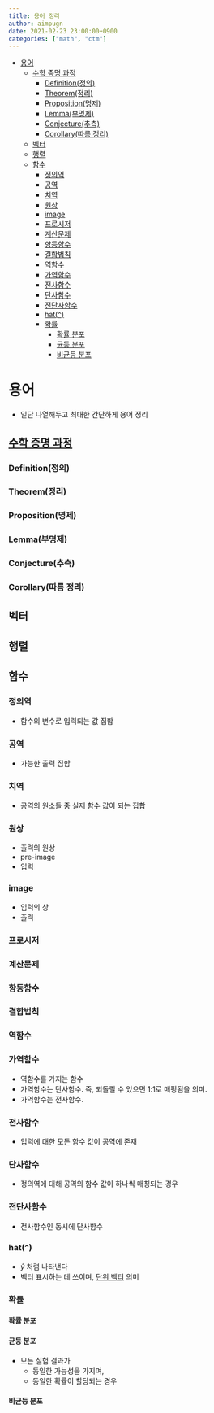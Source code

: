 ```yaml
---
title: 용어 정리
author: aimpugn
date: 2021-02-23 23:00:00+0900
categories: ["math", "ctm"]
---
```


- [용어](#용어)
  - [수학 증명 과정](#수학-증명-과정)
    - [Definition(정의)](#definition정의)
    - [Theorem(정리)](#theorem정리)
    - [Proposition(명제)](#proposition명제)
    - [Lemma(부명제)](#lemma부명제)
    - [Conjecture(추측)](#conjecture추측)
    - [Corollary(따름 정리)](#corollary따름-정리)
  - [벡터](#벡터)
  - [행렬](#행렬)
  - [함수](#함수)
    - [정의역](#정의역)
    - [공역](#공역)
    - [치역](#치역)
    - [원상](#원상)
    - [image](#image)
    - [프로시저](#프로시저)
    - [계산문제](#계산문제)
    - [항등함수](#항등함수)
    - [결합법칙](#결합법칙)
    - [역함수](#역함수)
    - [가역함수](#가역함수)
    - [전사함수](#전사함수)
    - [단사함수](#단사함수)
    - [전단사함수](#전단사함수)
    - [hat(`^`)](#hat)
    - [확률](#확률)
      - [확률 분포](#확률-분포)
      - [균등 분포](#균등-분포)
      - [비균등 분포](#비균등-분포)

# 용어

- 일단 나열해두고 최대한 간단하게 용어 정리

## [수학 증명 과정](https://blog.naver.com/sw4r/221004492357)

### Definition(정의)

### Theorem(정리)

### Proposition(명제)

### Lemma(부명제)

### Conjecture(추측)

### Corollary(따름 정리)

## 벡터

## 행렬

## 함수

### 정의역

- 함수의 변수로 입력되는 값 집합

### 공역

- 가능한 출력 집합

### 치역

- 공역의 원소들 중 실제 함수 값이 되는 집합

### 원상

- 출력의 원상
- pre-image
- 입력

### image

- 입력의 상
- 출력

### 프로시저

### 계산문제

### 항등함수

### 결합법칙

### 역함수

### 가역함수

- 역함수를 가지는 함수
- 가역함수는 단사함수. 즉, 되돌릴 수 있으면 1:1로 매핑됨을 의미.
- 가역함수는 전사함수.

### 전사함수

- 입력에 대한 모든 함수 값이 공역에 존재

### 단사함수

- 정의역에 대해 공역의 함수 값이 하나씩 매칭되는 경우

### 전단사함수

- 전사함수인 동시에 단사함수

### hat(`^`)

- $\hat{y}$ 처럼 나타낸다
- 벡터 표시하는 데 쓰이며, [단위 벡터](https://m.blog.naver.com/njinka/220863638942) 의미

### 확률

#### 확률 분포

#### 균등 분포

- 모든 실험 결과가
  - 동일한 가능성을 가지며,
  - 동일한 확률이 할당되는 경우

#### 비균등 분포
